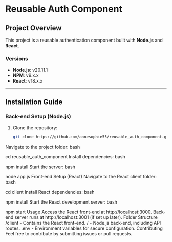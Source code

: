 # Reusable Auth Component

## Project Overview
This project is a reusable authentication component built with **Node.js** and **React**.

### Versions
- **Node.js**: v20.11.1
- **NPM**: v9.x.x
- **React**: v18.x.x

---

## Installation Guide

### Back-end Setup (Node.js)
1. Clone the repository:
   ```bash
   git clone https://github.com/annesophie55/reusable_auth_component.git
Navigate to the project folder:
bash

cd reusable_auth_component
Install dependencies:
bash

npm install
Start the server:
bash

node app.js
Front-end Setup (React)
Navigate to the React client folder:
bash

cd client
Install React dependencies:
bash

npm install
Start the React development server:
bash

npm start
Usage
Access the React front-end at http://localhost:3000.
Back-end server runs at http://localhost:3001 (if set up later).
Folder Structure
/client - Contains the React front-end.
/ - Node.js back-end, including API routes.
.env - Environment variables for secure configuration.
Contributing
Feel free to contribute by submitting issues or pull requests.